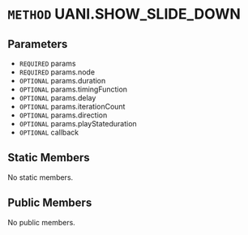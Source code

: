 # `METHOD` UANI.SHOW_SLIDE_DOWN

## Parameters
* `REQUIRED` params 
* `REQUIRED` params.node 
* `OPTIONAL` params.duration 
* `OPTIONAL` params.timingFunction 
* `OPTIONAL` params.delay 
* `OPTIONAL` params.iterationCount 
* `OPTIONAL` params.direction 
* `OPTIONAL` params.playStateduration 
* `OPTIONAL` callback 

## Static Members
No static members.

## Public Members
No public members.
